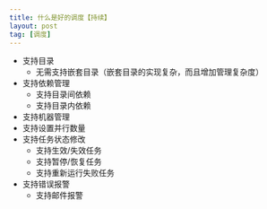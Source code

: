 ```yaml
---
title: 什么是好的调度【持续】
layout: post
tag: [调度]
---
```


* 支持目录
	* 无需支持嵌套目录（嵌套目录的实现复杂，而且增加管理复杂度）
* 支持依赖管理
	* 支持目录间依赖
	* 支持目录内依赖
* 支持机器管理
* 支持设置并行数量
* 支持任务状态修改
	* 支持生效/失效任务
	* 支持暂停/恢复任务
	* 支持重新运行失败任务
* 支持错误报警
	* 支持邮件报警